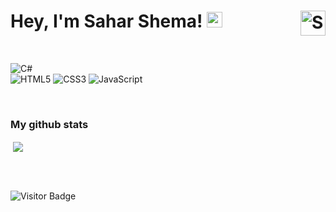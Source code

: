 
# Hey, I'm Sahar Shema! <img src="https://media.giphy.com/media/hvRJCLFzcasrR4ia7z/giphy.gif" width="25px"><a href="https://www.linkedin.com/in/saharshema"  target="_blank"> <img align="right" alt="Sahar's LinkedIN" width="40px" src="https://raw.githubusercontent.com/peterthehan/peterthehan/master/assets/linkedin.svg" /></a>

</br>

![C#](https://img.shields.io/badge/c%23-%23239120.svg?style=for-the-badge&logo=c-sharp&logoColor=white)
</br>
![HTML5](https://img.shields.io/badge/html5-%23E34F26.svg?style=for-the-badge&logo=html5&logoColor=white)
![CSS3](https://img.shields.io/badge/css3-%231572B6.svg?style=for-the-badge&logo=css3&logoColor=white)
![JavaScript](https://img.shields.io/badge/javascript-%23323330.svg?style=for-the-badge&logo=javascript&logoColor=%23F7DF1E)




</br>

### My github stats
<p>
   &nbsp;<img align="center" src="https://github-readme-stats.vercel.app/api?username=saharshema&&show_icons=true&title_color=ffffff&icon_color=00ff00&text_color=ffffff&bg_color=151515" /></p>




</br>
</br>

  ![Visitor Badge](https://visitor-badge.laobi.icu/badge?page_id=saharshema) 


<!--
**xsahar170x/xsahar170x** is a ✨ _special_ ✨ repository because its `README.md` (this file) appears on your GitHub profile.

Here are some ideas to get you started:

- 🔭 I’m currently working on ...
- 🌱 I’m currently learning ...
- 👯 I’m looking to collaborate on ...
- 🤔 I’m looking for help with ...
- 💬 Ask me about ...
- 📫 How to reach me: ...
- 😄 Pronouns: ...
- ⚡ Fun fact: ...
-->
